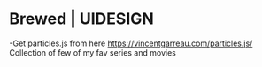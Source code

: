 # Brewed | UIDESIGN
-Get particles.js from here
https://vincentgarreau.com/particles.js/
Collection of few of my fav series and movies
